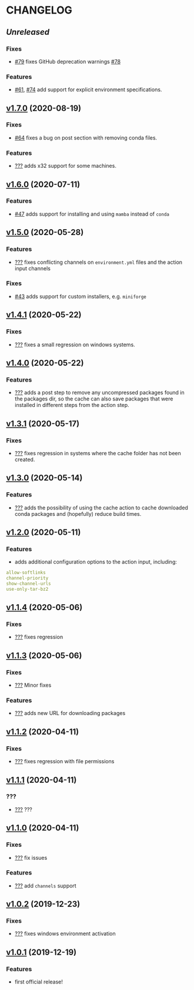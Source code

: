 # CHANGELOG

## _Unreleased_

### Fixes

- [#79][] fixes GitHub deprecation warnings [#78][]

### Features

- [#61][], [#74][] add support for explicit environment specifications.

[#61]: https://github.com/conda-incubator/setup-miniconda/pull/61
[#74]: https://github.com/conda-incubator/setup-miniconda/pull/74
[#78]: https://github.com/conda-incubator/setup-miniconda/pull/78
[#79]: https://github.com/conda-incubator/setup-miniconda/pull/79

## [v1.7.0][] (2020-08-19)

### Fixes

- [#64][] fixes a bug on post section with removing conda files.

### Features

- [???](#) adds x32 support for some machines.

[v1.7.0]: https://github.com/conda-incubator/setup-miniconda/releases/tag/v1.7.0
[#64]: https://github.com/conda-incubator/setup-miniconda/pull/64

## [v1.6.0][] (2020-07-11)

### Features

- [#47][] adds support for installing and using `mamba` instead of `conda`

[v1.6.0]: https://github.com/conda-incubator/setup-miniconda/releases/tag/v1.6.0
[#47]: https://github.com/conda-incubator/setup-miniconda/pull/47

## [v1.5.0][] (2020-05-28)

### Features

- [???](#) fixes conflicting channels on `environment.yml` files and the action input channels

### Fixes

- [#43][] adds support for custom installers, e.g. `miniforge`

[v1.5.0]: https://github.com/conda-incubator/setup-miniconda/releases/tag/v1.5.0
[#43]: https://github.com/conda-incubator/setup-miniconda/pull/43

## [v1.4.1][] (2020-05-22)

### Fixes

- [???](#) fixes a small regression on windows systems.

[v1.4.1]: https://github.com/conda-incubator/setup-miniconda/releases/tag/v1.4.1

## [v1.4.0][] (2020-05-22)

### Features

- [???](#) adds a post step to remove any uncompressed packages found in the packages dir, so the cache can also save packages that were installed in different steps from the action step.

[v1.4.0]: https://github.com/conda-incubator/setup-miniconda/releases/tag/v1.4.0

## [v1.3.1][] (2020-05-17)

### Fixes

- [???](#) fixes regression in systems where the cache folder has not been created.

[v1.3.1]: https://github.com/conda-incubator/setup-miniconda/releases/tag/v1.3.1

## [v1.3.0][] (2020-05-14)

### Features

- [???](#) adds the possibility of using the cache action to cache downloaded conda packages and (hopefully) reduce build times.

[v1.3.0]: https://github.com/conda-incubator/setup-miniconda/releases/tag/v1.3.0

## [v1.2.0][] (2020-05-11)

### Features

- adds additional configuration options to the action input, including:

```yaml
allow-softlinks
channel-priority
show-channel-urls
use-only-tar-bz2
```

[v1.2.0]: https://github.com/conda-incubator/setup-miniconda/releases/tag/v1.2.0

## [v1.1.4][] (2020-05-06)

### Fixes

- [???](#) fixes regression

[v1.1.4]: https://github.com/conda-incubator/setup-miniconda/releases/tag/v1.1.4

## [v1.1.3][] (2020-05-06)

### Fixes

- [???](#) Minor fixes

### Features

- [???](#) adds new URL for downloading packages

[v1.1.3]: https://github.com/conda-incubator/setup-miniconda/releases/tag/v1.1.3

## [v1.1.2][] (2020-04-11)

### Fixes

- [???](#) fixes regression with file permissions

[v1.1.2]: https://github.com/conda-incubator/setup-miniconda/releases/tag/v1.1.2

## [v1.1.1][] (2020-04-11)

### ???

- [???](#) ???

[v1.1.1]: https://github.com/conda-incubator/setup-miniconda/releases/tag/v1.1.1

## [v1.1.0][] (2020-04-11)

### Fixes

- [???](#) fix issues

### Features

- [???](#) add `channels` support

[v1.1.0]: https://github.com/conda-incubator/setup-miniconda/releases/tag/v1.1.0

## [v1.0.2][] (2019-12-23)

### Fixes

- [???](#) fixes windows environment activation

[v1.0.2]: https://github.com/conda-incubator/setup-miniconda/releases/tag/v1.0.2

## [v1.0.1][] (2019-12-19)

### Features

- first official release!

[v1.0.1]: https://github.com/conda-incubator/setup-miniconda/releases/tag/v1.0.1
